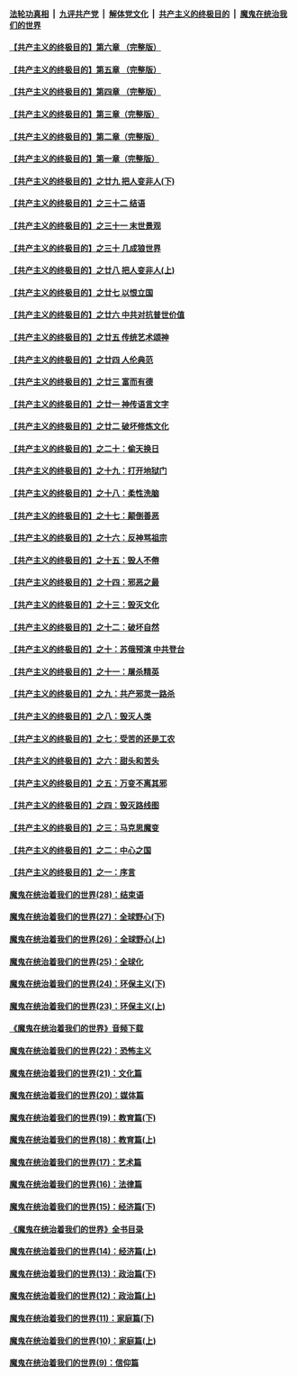 ####  [法轮功真相](../../../../basic/blob/master/README.md?t=04110030) &nbsp;|&nbsp; [九评共产党](../../../../9ping.md/blob/master/README.md?t=04110030) &nbsp;|&nbsp; [解体党文化](../../../../jtdwh.md/blob/master/README.md?t=04110030)  &nbsp;|&nbsp; [共产主义的终极目的](../../../../gczydzjmd.md/blob/master/README.md?t=04110030) &nbsp;|&nbsp; [魔鬼在统治我们的世界](../../../../mgztzwmdsj.md/blob/master/README.md?t=04110030) 

#### [【共产主义的终极目的】第六章 （完整版）](../pages/nsc422/n11428913.md?t=04110030) 

#### [【共产主义的终极目的】第五章 （完整版）](../pages/nsc422/n11428912.md?t=04110030) 

#### [【共产主义的终极目的】第四章 （完整版）](../pages/nsc422/n11428907.md?t=04110030) 

#### [【共产主义的终极目的】第三章（完整版）](../pages/nsc422/n11428848.md?t=04110030) 

#### [【共产主义的终极目的】第二章（完整版）](../pages/nsc422/n11428831.md?t=04110030) 

#### [【共产主义的终极目的】第一章（完整版）](../pages/nsc422/n11417651.md?t=04110030) 

#### [【共产主义的终极目的】之廿九 把人变非人(下)](../pages/nsc422/n11344140.md?t=04110030) 

#### [【共产主义的终极目的】之三十二 结语](../pages/nsc422/n11360535.md?t=04110030) 

#### [【共产主义的终极目的】之三十一 末世景观](../pages/nsc422/n11351129.md?t=04110030) 

#### [【共产主义的终极目的】之三十 几成狼世界](../pages/nsc422/n11348280.md?t=04110030) 

#### [【共产主义的终极目的】之廿八 把人变非人(上)](../pages/nsc422/n11340492.md?t=04110030) 

#### [【共产主义的终极目的】之廿七 以恨立国](../pages/nsc422/n11336944.md?t=04110030) 

#### [【共产主义的终极目的】之廿六 中共对抗普世价值](../pages/nsc422/n11324785.md?t=04110030) 

#### [【共产主义的终极目的】之廿五 传统艺术颂神](../pages/nsc422/n11296396.md?t=04110030) 

#### [【共产主义的终极目的】之廿四 人伦典范](../pages/nsc422/n11296397.md?t=04110030) 

#### [【共产主义的终极目的】之廿三 富而有德](../pages/nsc422/n11283598.md?t=04110030) 

#### [【共产主义的终极目的】之廿一 神传语言文字](../pages/nsc422/n11263265.md?t=04110030) 

#### [【共产主义的终极目的】之廿二 破坏修炼文化](../pages/nsc422/n11245728.md?t=04110030) 

#### [【共产主义的终极目的】之二十：偷天换日](../pages/nsc422/n11238846.md?t=04110030) 

#### [【共产主义的终极目的】之十九：打开地狱门](../pages/nsc422/n11206376.md?t=04110030) 

#### [【共产主义的终极目的】之十八：柔性洗脑](../pages/nsc422/n11199994.md?t=04110030) 

#### [【共产主义的终极目的】之十七：颠倒善恶](../pages/nsc422/n11179782.md?t=04110030) 

#### [【共产主义的终极目的】之十六：反神骂祖宗](../pages/nsc422/n11166798.md?t=04110030) 

#### [【共产主义的终极目的】之十五：毁人不倦](../pages/nsc422/n11166792.md?t=04110030) 

#### [【共产主义的终极目的】之十四：邪恶之最](../pages/nsc422/n11150249.md?t=04110030) 

#### [【共产主义的终极目的】之十三：毁灭文化](../pages/nsc422/n11135227.md?t=04110030) 

#### [【共产主义的终极目的】之十二：破坏自然](../pages/nsc422/n11135214.md?t=04110030) 

#### [【共产主义的终极目的】之十：苏俄预演 中共登台](../pages/nsc422/n11118424.md?t=04110030) 

#### [【共产主义的终极目的】之十一：屠杀精英](../pages/nsc422/n11118442.md?t=04110030) 

#### [【共产主义的终极目的】之九：共产邪灵一路杀](../pages/nsc422/n11114139.md?t=04110030) 

#### [【共产主义的终极目的】之八：毁灭人类](../pages/nsc422/n11108503.md?t=04110030) 

#### [【共产主义的终极目的】之七：受苦的还是工农](../pages/nsc422/n11101809.md?t=04110030) 

#### [【共产主义的终极目的】之六：甜头和苦头](../pages/nsc422/n11096971.md?t=04110030) 

#### [【共产主义的终极目的】之五：万变不离其邪](../pages/nsc422/n11091285.md?t=04110030) 

#### [【共产主义的终极目的】之四：毁灭路线图](../pages/nsc422/n11086284.md?t=04110030) 

#### [【共产主义的终极目的】之三：马克思魔变](../pages/nsc422/n11061941.md?t=04110030) 

#### [【共产主义的终极目的】之二：中心之国](../pages/nsc422/n11047728.md?t=04110030) 

#### [【共产主义的终极目的】之一：序言](../pages/nsc422/n11086077.md?t=04110030) 

#### [魔鬼在统治着我们的世界(28)：结束语](../pages/nsc422/n10936246.md?t=04110030) 

#### [魔鬼在统治着我们的世界(27)：全球野心(下)](../pages/nsc422/n10928319.md?t=04110030) 

#### [魔鬼在统治着我们的世界(26)：全球野心(上)](../pages/nsc422/n10900318.md?t=04110030) 

#### [魔鬼在统治着我们的世界(25)：全球化](../pages/nsc422/n10788205.md?t=04110030) 

#### [魔鬼在统治着我们的世界(24)：环保主义(下)](../pages/nsc422/n10695307.md?t=04110030) 

#### [魔鬼在统治着我们的世界(23)：环保主义(上)](../pages/nsc422/n10688613.md?t=04110030) 

#### [《魔鬼在统治着我们的世界》音频下载](../pages/nsc422/n10635553.md?t=04110030) 

#### [魔鬼在统治着我们的世界(22)：恐怖主义](../pages/nsc422/n10614727.md?t=04110030) 

#### [魔鬼在统治着我们的世界(21)：文化篇](../pages/nsc422/n10597706.md?t=04110030) 

#### [魔鬼在统治着我们的世界(20)：媒体篇](../pages/nsc422/n10586579.md?t=04110030) 

#### [魔鬼在统治着我们的世界(19)：教育篇(下)](../pages/nsc422/n10564808.md?t=04110030) 

#### [魔鬼在统治着我们的世界(18)：教育篇(上)](../pages/nsc422/n10526970.md?t=04110030) 

#### [魔鬼在统治着我们的世界(17)：艺术篇](../pages/nsc422/n10499093.md?t=04110030) 

#### [魔鬼在统治着我们的世界(16)：法律篇](../pages/nsc422/n10485969.md?t=04110030) 

#### [魔鬼在统治着我们的世界(15)：经济篇(下)](../pages/nsc422/n10469975.md?t=04110030) 

#### [《魔鬼在统治着我们的世界》全书目录](../pages/nsc422/n10464261.md?t=04110030) 

#### [魔鬼在统治着我们的世界(14)：经济篇(上)](../pages/nsc422/n10457370.md?t=04110030) 

#### [魔鬼在统治着我们的世界(13)：政治篇(下)](../pages/nsc422/n10448270.md?t=04110030) 

#### [魔鬼在统治着我们的世界(12)：政治篇(上)](../pages/nsc422/n10444576.md?t=04110030) 

#### [魔鬼在统治着我们的世界(11)：家庭篇(下)](../pages/nsc422/n10440961.md?t=04110030) 

#### [魔鬼在统治着我们的世界(10)：家庭篇(上)](../pages/nsc422/n10435448.md?t=04110030) 

#### [魔鬼在统治着我们的世界(9)：信仰篇](../pages/nsc422/n10432159.md?t=04110030) 

